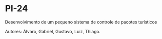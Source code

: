 # PI-24

Desenvolvimento de um pequeno sistema de controle de pacotes
turísticos

Autores: Álvaro, Gabriel, Gustavo, Luiz, Thiago.
